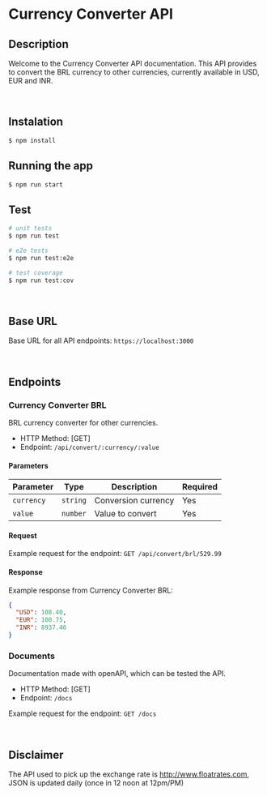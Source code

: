 # Currency Converter API

## Description

Welcome to the Currency Converter API documentation. This API provides to convert the BRL currency to other currencies, currently available in USD, EUR and INR.

<br>

## Instalation

```bash
$ npm install
```

## Running the app

```bash
$ npm run start
```

## Test

```bash
# unit tests
$ npm run test

# e2e tests
$ npm run test:e2e

# test coverage
$ npm run test:cov
```

<br>

## Base URL
Base URL for all API endpoints: `https://localhost:3000`

<br>

## Endpoints
### Currency Converter BRL

BRL currency converter for other currencies.

- HTTP Method: [GET]
- Endpoint: `/api/convert/:currency/:value`

#### Parameters

| Parameter  | Type     | Description                              | Required |
| ---------- | -------- | ---------------------------------------- | -------- |
| `currency`   | `string`   | Conversion currency             | Yes
| `value`   | `number`   | Value to convert              | Yes

#### Request

Example request for the endpoint:
`GET /api/convert/brl/529.99`

#### Response
Example response from Currency Converter BRL:

```json
{
  "USD": 108.40,
  "EUR": 100.75,
  "INR": 8937.46
}
```

### Documents
Documentation made with openAPI, which can be tested the API.

- HTTP Method: [GET]
- Endpoint: `/docs`

Example request for the endpoint:
`GET /docs`

<br>

## Disclaimer
The API used to pick up the exchange rate is http://www.floatrates.com, JSON is updated daily (once in 12 noon at 12pm/PM)